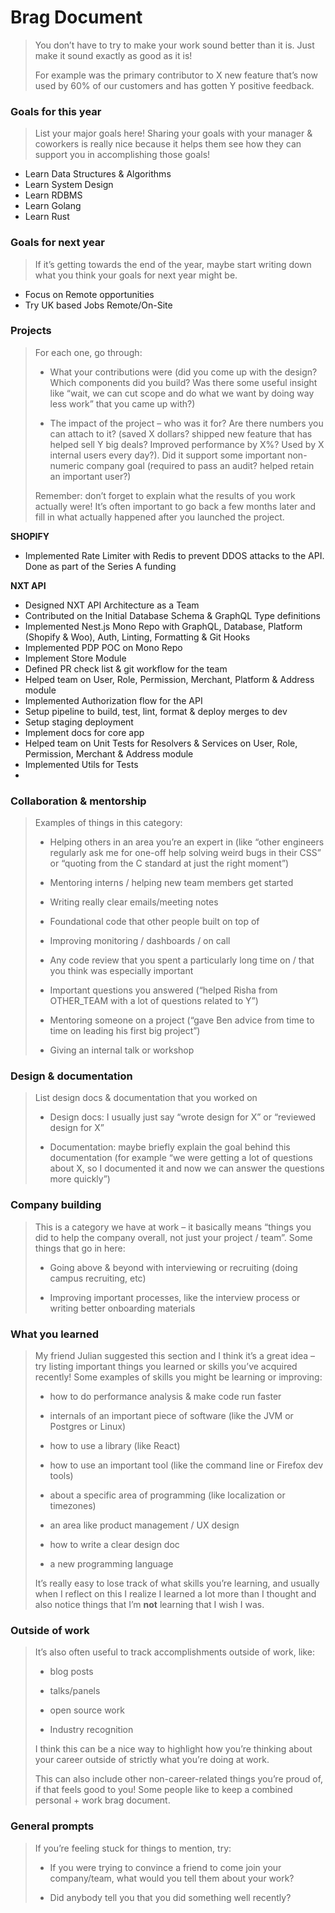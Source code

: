 # Brag Document

> 
> You don’t have to try to make your work sound better than it is. Just make it sound exactly as good as it is! 
> 
> For example was the primary contributor to X new feature that’s now used by 60% of our customers and has gotten Y positive feedback.
> 

### Goals for this year

>
> List your major goals here! Sharing your goals with your manager & coworkers is really nice because it helps them see how they can support you in accomplishing those goals!
> 

- Learn Data Structures & Algorithms
- Learn System Design
- Learn RDBMS
- Learn Golang
- Learn Rust

### Goals for next year

> 
> If it’s getting towards the end of the year, maybe start writing down what you think your goals for next year might be.
> 

- Focus on Remote opportunities
- Try UK based Jobs Remote/On-Site

### Projects

> 
> For each one, go through:
> 
> - What your contributions were (did you come up with the design? Which components did you build? Was there some useful insight like “wait, we can cut scope and do what we want by doing way less work” that you came up with?)
> 
> - The impact of the project – who was it for? Are there numbers you can attach to it? (saved X dollars? shipped new feature that has helped sell Y big deals? Improved performance by X%? Used by X internal users every day?). Did it support some important non-numeric company goal (required to pass an audit? helped retain an important user?)
>  
> Remember: don’t forget to explain what the results of you work actually were! It’s often important to go back a few months later and fill in what actually happened after you launched the project.
> 

**SHOPIFY**

- Implemented Rate Limiter with Redis to prevent DDOS attacks to the API. Done as part of the Series A funding

**NXT API**

- Designed NXT API Architecture as a Team
- Contributed on the Initial Database Schema & GraphQL Type definitions
- Implemented Nest.js Mono Repo with GraphQL, Database, Platform (Shopify & Woo), Auth, Linting, Formatting & Git Hooks
- Implemented PDP POC on Mono Repo
- Implement Store Module
- Defined PR check list & git workflow for the team
- Helped team on User, Role, Permission, Merchant, Platform & Address module
- Implemented Authorization flow for the API
- Setup pipeline to build, test, lint, format & deploy merges to dev
- Setup staging deployment
- Implement docs for core app
- Helped team on Unit Tests for Resolvers & Services on User, Role, Permission, Merchant & Address module
- Implemented Utils for Tests
- 

### Collaboration & mentorship

> 
> Examples of things in this category:
> 
> - Helping others in an area you’re an expert in (like “other engineers regularly ask me for one-off help solving weird bugs in their CSS” or “quoting from the C standard at just the right moment”)
> 
> - Mentoring interns / helping new team members get started
> 
> - Writing really clear emails/meeting notes
> 
> - Foundational code that other people built on top of
> 
> - Improving monitoring / dashboards / on call
>  
> - Any code review that you spent a particularly long time on / that you think was especially important
> 
> - Important questions you answered (“helped Risha from OTHER_TEAM with a lot of questions related to Y”)
> 
> - Mentoring someone on a project (“gave Ben advice from time to time on leading his first big project”)
> 
> - Giving an internal talk or workshop
> 

### Design & documentation

> 
> List design docs & documentation that you worked on
> 
> - Design docs: I usually just say “wrote design for X” or “reviewed design for X”
> 
> - Documentation: maybe briefly explain the goal behind this documentation (for example “we were getting a lot of questions about X, so I documented it and now we can answer the questions more quickly”)
> 

### Company building

> 
> This is a category we have at work – it basically means “things you did to help the company overall, not just your project / team”. Some things that go in here:
> 
> - Going above & beyond with interviewing or recruiting (doing campus recruiting, etc)
> 
> - Improving important processes, like the interview process or writing better onboarding materials
> 

### What you learned

> 
> My friend Julian suggested this section and I think it’s a great idea – try listing important things you learned or skills you’ve acquired recently! Some examples of skills you might be learning or improving:
> 
> - how to do performance analysis & make code run faster
> 
> - internals of an important piece of software (like the JVM or Postgres or Linux)
> 
> - how to use a library (like React)
> 
> - how to use an important tool (like the command line or Firefox dev tools)
> 
> - about a specific area of programming (like localization or timezones)
> 
> - an area like product management / UX design
> 
> - how to write a clear design doc
> 
> - a new programming language
> 
> It’s really easy to lose track of what skills you’re learning, and usually when I reflect on this I realize I learned a lot more than I thought and also notice things that I’m **not** learning that I wish I was.
> 

### Outside of work

> 
> It’s also often useful to track accomplishments outside of work, like:
> 
> - blog posts
> 
> - talks/panels
> 
> - open source work
> 
> - Industry recognition
> 
> I think this can be a nice way to highlight how you’re thinking about your career outside of strictly what you’re doing at work.
> 
> This can also include other non-career-related things you’re proud of, if that feels good to you! Some people like to keep a combined personal + work brag document.
> 

### General prompts

> 
> If you’re feeling stuck for things to mention, try:
> 
> - If you were trying to convince a friend to come join your company/team, what would you tell them about your work?
> 
> - Did anybody tell you that you did something well recently?
> 
